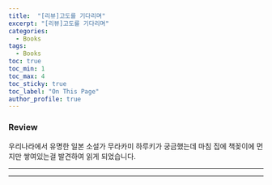 ```yaml
---
title:  "[리뷰]고도를 기다리며"
excerpt: "[리뷰]고도를 기다리며"
categories:
  - Books
tags:
  - Books
toc: true
toc_min: 1
toc_max: 4
toc_sticky: true
toc_label: "On This Page"
author_profile: true
---
```


### Review

우리나라에서 유명한 일본 소설가 무라카미 하루키가 궁금했는데 마침 집에 책꽂이에 먼지만 쌓여있는걸 발견하여 읽게 되었습니다.

---


---
